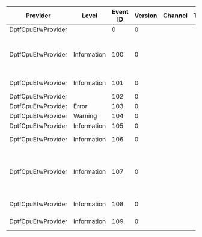 Provider            |  Level        |  Event ID  |  Version  |  Channel  |  Task  |  Opcode  |  Keyword           |  Message
--------------------|---------------|------------|-----------|-----------|--------|----------|--------------------|----------------------------------------------------------------------------------
DptfCpuEtwProvider  |               |  0         |  0        |           |        |          |                    |  {stringPtr}
DptfCpuEtwProvider  |  Information  |  100       |  0        |           |        |  Start   |  ApiTrace Windows  |  INFO: ISR Start,  Interrupt = {Interrupt}, MessageID = {MessageID}
DptfCpuEtwProvider  |  Information  |  101       |  0        |           |        |  Stop    |  ApiTrace Windows  |  INFO: ISR End,  Status = {Status}
DptfCpuEtwProvider  |               |  102       |  0        |           |        |          |  Windows           |  DEBUG: {String}
DptfCpuEtwProvider  |  Error        |  103       |  0        |           |        |          |  Windows           |  ERROR: {String}
DptfCpuEtwProvider  |  Warning      |  104       |  0        |           |        |          |  Windows           |  WARN: {String}
DptfCpuEtwProvider  |  Information  |  105       |  0        |           |        |          |  Windows           |  INFO: {String}
DptfCpuEtwProvider  |  Information  |  106       |  0        |           |        |          |  Windows           |  INFO: {String}, Status = {Status}
DptfCpuEtwProvider  |  Information  |  107       |  0        |           |        |          |  ApiTrace Windows  |  INFO: DPC Start, Interrupt = {Interrupt}, Associated Object = {AssociatedObject}
DptfCpuEtwProvider  |  Information  |  108       |  0        |           |        |  Stop    |  ApiTrace Windows  |
DptfCpuEtwProvider  |  Information  |  109       |  0        |           |        |          |  Windows           |  INFO: {String}, Data = {Status}